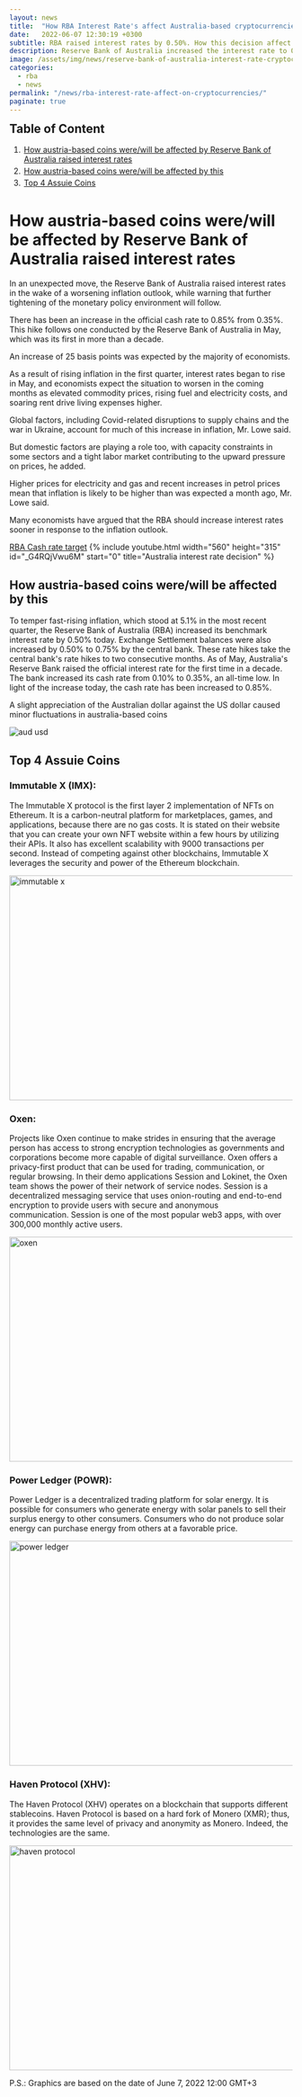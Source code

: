 ```yaml
---
layout: news
title:  "How RBA Interest Rate's affect Australia-based cryptocurrencies"
date:   2022-06-07 12:30:19 +0300
subtitle: RBA raised interest rates by 0.50%. How this decision affect to cryptocurrencies?
description: Reserve Bank of Australia increased the interest rate to 0.85% from 0.35% and how it affect to Australia based cryptocurrencies? Top 4 Assuie Coins.
image: /assets/img/news/reserve-bank-of-australia-interest-rate-cryptocurrency-affect.webp
categories:   
  - rba
  - news
permalink: "/news/rba-interest-rate-affect-on-cryptocurrencies/"
paginate: true
---
```

<b style="text-align:center; font-size: 150%;">Table of Content</b>
<ol style="margin: 0;">
	<li style="padding: 2px;"><a href="#1">How austria-based coins were/will be affected by Reserve Bank of Australia raised interest rates</a></li>
	<li style="padding: 2px;"><a href="#2">How austria-based coins were/will be affected by this</a></li>
	<li style="padding: 2px;"><a href="#3">Top 4 Assuie Coins</a></li>
</ol>
<h1 id="1">How austria-based coins were/will be affected by Reserve Bank of Australia raised interest rates</h1>
<p>In an unexpected move, the Reserve Bank of Australia raised interest rates in the wake of a worsening inflation outlook, while warning that further tightening of the monetary policy environment will follow.</p>
<p>There has been an increase in the official cash rate to 0.85% from 0.35%. This hike follows one conducted by the Reserve Bank of Australia in May, which was its first in more than a decade.</p>
<p>An increase of 25 basis points was expected by the majority of economists.</p>
<p>As a result of rising inflation in the first quarter, interest rates began to rise in May, and economists expect the situation to worsen in the coming months as elevated commodity prices, rising fuel and electricity costs, and soaring rent drive living expenses higher.</p>
<p>Global factors, including Covid-related disruptions to supply chains and the war in Ukraine, account for much of this increase in inflation, Mr. Lowe said.</p>
<p>But domestic factors are playing a role too, with capacity constraints in some sectors and a tight labor market contributing to the upward pressure on prices, he added.</p>
<p>Higher prices for electricity and gas and recent increases in petrol prices mean that inflation is likely to be higher than was expected a month ago, Mr. Lowe said.</p>
<p>Many economists have argued that the RBA should increase interest rates sooner in response to the inflation outlook.</p>
<a href="https://www.rba.gov.au/statistics/cash-rate/" title="RBA Cash rate statistics" target="_blank">RBA Cash rate target</a>
{% include youtube.html width="560" height="315" id="_G4RQjVwu6M" start="0" title="Australia interest rate decision" %}
<h2 id="2"><strong>How austria-based coins were/will be affected by this</strong></h2>
<p>To temper fast-rising inflation, which stood at 5.1% in the most recent quarter, the Reserve Bank of Australia (RBA) increased its benchmark interest rate by 0.50% today. Exchange Settlement balances were also increased by 0.50% to 0.75% by the central bank. These rate hikes take the central bank's rate hikes to two consecutive months. As of May, Australia's Reserve Bank raised the official interest rate for the first time in a decade. The bank increased its cash rate from 0.10% to 0.35%, an all-time low. In light of the increase today, the cash rate has been increased to 0.85%.</p>
<p>A slight appreciation of the Australian dollar against the US dollar caused minor fluctuations in australia-based coins</p>
<img src="/assets/img/news/audusd.webp" alt="aud usd" loading="lazy">
<h2 id="3">Top 4 Assuie Coins</h2>
<h3><strong>Immutable X (IMX):</strong>&nbsp;</h3>
<p>The Immutable X protocol is the first layer 2 implementation of NFTs on Ethereum. It is a carbon-neutral platform for marketplaces, games, and applications, because there are no gas costs. It is stated on their website that you can create your own NFT website within a few hours by utilizing their APIs. It also has excellent scalability with 9000 transactions per second. Instead of competing against other blockchains, Immutable X leverages the security and power of the Ethereum blockchain.</p>
<img src="/assets/img/news/imx.webp" alt="immutable x" width="929" height="400" loading="lazy">
<h3><strong>Oxen:</strong> </h3>
<p>Projects like Oxen continue to make strides in ensuring that the average person has access to strong encryption technologies as governments and corporations become more capable of digital surveillance.&nbsp;Oxen offers a privacy-first product that can be used for trading, communication, or regular browsing.&nbsp;In their demo applications Session and Lokinet, the Oxen team shows the power of their network of service nodes.&nbsp;Session is a decentralized messaging service that uses onion-routing and end-to-end encryption to provide users with secure and anonymous communication.&nbsp;Session is one of the most popular web3 apps, with over 300,000 monthly active users.</p>
<img src="/assets/img/news/oxen.webp" alt="oxen" width="929" height="400" loading="lazy">
<h3><strong>Power Ledger (POWR): </strong></h3>
<p>Power Ledger is a decentralized trading platform for solar energy. It is possible for consumers who generate energy with solar panels to sell their surplus energy to other consumers. Consumers who do not produce solar energy can purchase energy from others at a favorable price.</p>
<img src="/assets/img/news/powr.webp" alt="power ledger" width="929" height="400" loading="lazy">
<h3><strong>Haven Protocol (XHV):&nbsp;</strong></h3>
<p>The Haven Protocol (XHV) operates on a blockchain that supports different stablecoins. Haven Protocol is based on a hard fork of Monero (XMR); thus, it provides the same level of privacy and anonymity as Monero. Indeed, the technologies are the same.</p>
<img src="/assets/img/news/xhv.webp" alt="haven protocol" width="929" height="400" loading="lazy">
<p>P.S.: Graphics are based on the date of June 7, 2022 12:00 GMT+3 </p>
